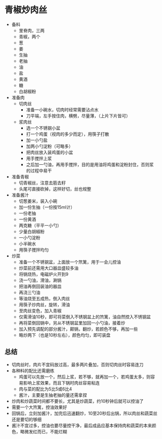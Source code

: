# 青椒炒肉丝

* 备料
    * 里脊肉，三两
    * 青椒，两个
    * 葱
    * 姜
    * 生抽
    * 老抽
    * 油
    * 盐
    * 黄酒
    * 糖
    * 白胡椒粉
* 准备肉
    * 切肉丝
        * 准备一小碗水，切肉时经常需要沾点水
        * 刀平端，左手按住肉，横劈，尽量薄，（上片下片皆可）
    * 浆肉丝
        * 选一个不锈钢小盆
        * 打一个鸡蛋（视肉的多少而定），用筷子打散
        * 加一小勺盐
        * 加两小勺淀粉（可略多）
        * 把肉丝放入装鸡蛋的小盆
        * 用手搅拌上浆
        * 之后加一勺油，再用手搅拌，目的是用油将鸡蛋和淀粉封住，否则浆的过程中易干
* 准备青椒
    * 切青椒丝，注意去筋去籽
    * 头尾可直接砍掉，这样好切，丝也规整
* 准备酱汁
    * 切葱姜米，装入小碗
    * 加一份生抽（一份按15ml计）
    * 一份老抽
    * 一份黄酒
    * 两克糖（平平一小勺）
    * 少量白胡椒粉
    * 一小勺淀粉
    * 小半碗水
    * 用筷子搅拌均匀
* 炒菜
    * 准备一个不锈钢盆，上面放一个笊篱，用于一会儿控油
    * 炒菜前还需用大口器皿盛较多油
    * 将锅烧热，电磁炉火开到9
    * 浇一勺油，滑油，涮锅
    * 把油再倒回装油的器皿
    * 再浇三勺油
    * 等油烧至五成热，倒入肉丝
    * 用筷子炒肉丝，旋转，滑油
    * 至肉丝变色，加入青椒
    * 仅需滑油10秒，即可将菜倒入不锈钢盆上的笊篱，油自然控入不锈钢盆
    * 再将菜倒回锅中，另从不锈钢盆里加回一小勺油，接着炒
    * 加入预先调配的部分酱汁，颠锅，翻炒，若颜色不够，再加一些
    * 略炒两下（也是10秒左右），颜色均匀，即可装盘

## 总结
* 切肉丝时，肉片不宜码放过高，最多两片叠加，否则切肉丝时容易连刀
* 各种料的配比还需磨练
    * 鸡蛋可以先放一个，然后上浆，若不够，就再加一个，若鸡蛋太多，则容易影响上浆效果，而且下锅时肉丝容易粘连
    * 肉与菜的配比为5比5或6比4
    * 酱汁，主要是生抽老抽的量还需拿捏
* 炒肉和炒蔬菜时间都不要长，尤其是炒蔬菜，约10秒钟后就可以控油了
* 需要一个大笊篱，控油效果好
* 回锅后，立刻加酱汁，加完后迅速翻炒，10至20秒后出锅，所以肉丝和蔬菜丝还是要切的够细
* 酱汁不宜过多，控油也要尽量控干净，最后成品应基本保持肉和蔬菜的本来颜色，略微发红而已，不能烂糊
